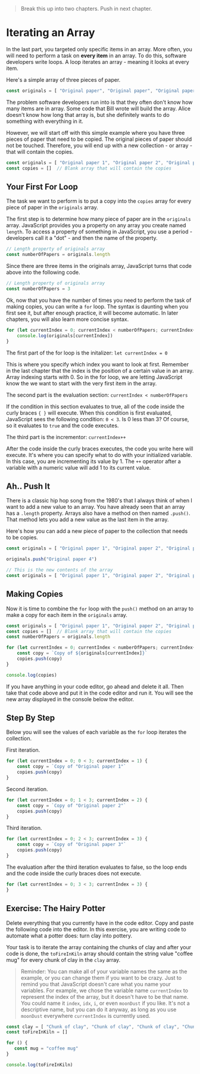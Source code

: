 > Break this up into two chapters. Push in next chapter.


# Iterating an Array

In the last part, you targeted only specific items in an array. More often, you will need to perform a task on **every item** in an array. To do this, software developers write loops. A loop iterates an array - meaning it looks at every item.

Here's a simple array of three pieces of paper.

```js
const originals = [ "Original paper", "Original paper", "Original paper"]
```

The problem software developers run into is that they often don't know how many items are in array. Some code that Bill wrote will build the array. Alice doesn't know how long that array is, but she definitely wants to do something with everything in it.

However, we will start off with this simple example where you have three pieces of paper that need to be copied. The original pieces of paper should not be touched. Therefore, you will end up with a new collection - or array - that will contain the copies.

```js
const originals = [ "Original paper 1", "Original paper 2", "Original paper 3"]
const copies = []  // Blank array that will contain the copies
```

## Your First For Loop

The task we want to perform is to put a copy into the `copies` array for every piece of paper in the `originals` array.

The first step is to determine how many piece of paper are in the `originals` array. JavaScript provides you a property on any array you create named `length`. To access a property of something in JavaScript, you use a period - developers call it a "dot" - and then the name of the property.

```js
// Length property of originals array
const numberOfPapers = originals.length
```

Since there are three items in the originals array, JavaScript turns that code above into the following code.

```js
// Length property of originals array
const numberOfPapers = 3
```

Ok, now that you have the number of times you need to perform the task of making copies, you can write a `for` loop. The syntax is daunting when you first see it, but after enough practice, it will become automatic. In later chapters, you will also learn more concise syntax.

```js
for (let currentIndex = 0; currentIndex < numberOfPapers; currentIndex++) {
	console.log(originals[currentIndex])
}
```

The first part of the for loop is the initalizer: `let currentIndex = 0`

This is where you specify which index you want to look at first. Remember in the last chapter that the index is the position of a certain value in an array. Array indexing starts with 0. So in the for loop, we are letting JavaScript know the we want to start with the very first item in the array.

The second part is the evaluation section: `currentIndex < numberOfPapers`

If the condition in this section evaluates to true, all of the code inside the curly braces `{ }` will execute. When this condition is first evaluated, JavaScript sees the following condition: `0 < 3`. Is 0 less than 3? Of course, so it evaluates to `true` and the code executes.

The third part is the incrementor: `currentIndex++`

After the code inside the curly braces executes, the code you write here will execute. It's where you can specify what to do with your initialized variable. In this case, you are incrementing its value by 1.  The `++` operator after a variable with a numeric value will add 1 to its current value.

## Ah.. Push It

There is a classic hip hop song from the 1980's that I always think of when I want to add a new value to an array. You have already seen that an array has a `.length` property. Arrays also have a method on then named `.push()`. That method lets you add a new value as the last item in the array.

Here's how you can add a new piece of paper to the collection that needs to be copies.

```js
const originals = [ "Original paper 1", "Original paper 2", "Original paper 3" ]

originals.push("Original paper 4")

// This is the new contents of the array
const originals = [ "Original paper 1", "Original paper 2", "Original paper 3", "Original paper 4"]
```

## Making Copies

Now it is time to combine the `for` loop with the `push()` method on an array to make a copy for each item in the `originals` array.

```js
const originals = [ "Original paper 1", "Original paper 2", "Original paper 3" ]
const copies = []  // Blank array that will contain the copies
const numberOfPapers = originals.length

for (let currentIndex = 0; currentIndex < numberOfPapers; currentIndex++) {
	const copy = `Copy of ${originals[currentIndex]}`
	copies.push(copy)
}

console.log(copies)
```

If you have anything in your code editor, go ahead and delete it all. Then take that code above and put it in the code editor and run it. You will see the new array displayed in the console below the editor.

## Step By Step

Below you will see the values of each variable as the `for` loop iterates the collection.

First iteration.

```js
for (let currentIndex = 0; 0 < 3; currentIndex = 1) {
	const copy = `Copy of "Original paper 1"`
	copies.push(copy)
}
```

Second iteration.

```js
for (let currentIndex = 0; 1 < 3; currentIndex = 2) {
	const copy = `Copy of "Original paper 2"`
	copies.push(copy)
}
```

Third iteration.

```js
for (let currentIndex = 0; 2 < 3; currentIndex = 3) {
	const copy = `Copy of "Original paper 3"`
	copies.push(copy)
}
```

The evaluation after the third iteration evaluates to false, so the loop ends and the code inside the curly braces does not execute.

```js
for (let currentIndex = 0; 3 < 3; currentIndex = 3) {
}
```

## Exercise: The Hairy Potter

Delete everything that you currently have in the code editor. Copy and paste the following code into the editor. In this exercise, you are writing code to automate what a potter does: turn clay into pottery.

Your task is to iterate the array containing the chunks of clay and after your code is done, the `toFireInKiln` array should contain the string value "coffee mug" for every chunk of clay in the `clay` array.

> Reminder: You can make all of your variable names the same as the example, or you can change them if you want to be crazy. Just to remind you that JavaScript doesn't care what you name your variables. For example, we chose the variable name `currentIndex` to represent the index of the array, but it doesn't have to be that name. You could name it `index`, `idx`, `i`, or even `moonDust` if you like. It's not a descriptive name, but you can do it anyway, as long as you use `moonDust` everywhere `currentIndex` is currently used.

```js
const clay = [ "Chunk of clay", "Chunk of clay", "Chunk of clay", "Chunk of clay" ]
const toFireInKiln = []

for () {
   const mug = "coffee mug"
}

console.log(toFireInKiln)
```



<!--stackedit_data:
eyJoaXN0b3J5IjpbMTA3NzExODExNywyOTgwOTMwMjAsLTE4Nz
c5MjM0NzBdfQ==
-->